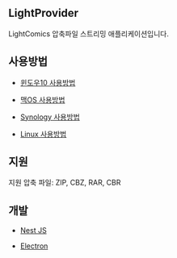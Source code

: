 ## LightProvider

LightComics 압축파일 스트리밍 애플리케이션입니다.



## 사용방법

- [윈도우10 사용방법](/README_win.md)

- [맥OS 사용방법](/README_mac.md)

- [Synology 사용방법](/README_docker.md)

- [Linux 사용방법](/README_linux.md)



## 지원

지원 압축 파일: ZIP, CBZ, RAR, CBR


## 개발

- [Nest JS](https://nestjs.com/)

- [Electron](https://www.electronjs.org/)


